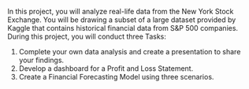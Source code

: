 In this project, you will analyze real-life data from the New York Stock Exchange. You will be drawing a subset of a large dataset provided by Kaggle that contains historical financial data from S&P 500 companies. During this project, you will conduct three Tasks:

1.  Complete your own data analysis and create a presentation to share your findings.
2.  Develop a dashboard for a Profit and Loss Statement.
3.  Create a Financial Forecasting Model using three scenarios.
